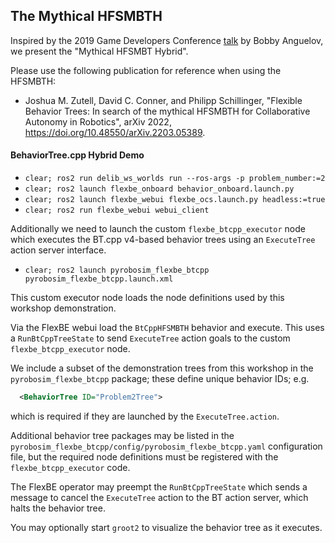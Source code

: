 ## The Mythical HFSMBTH

Inspired by the 2019 Game Developers Conference [talk](https://www.youtube.com/watch?v=Qq_xX1JCreI&t=1159s) by Bobby Anguelov, we present the "Mythical HFSMBT Hybrid".

Please use the following publication for reference when using the HFSMBTH:

  * Joshua M. Zutell, David C. Conner, and Philipp Schillinger, "Flexible Behavior Trees: In search of the mythical    HFSMBTH for Collaborative Autonomy in Robotics", arXiv 2022, https://doi.org/10.48550/arXiv.2203.05389.


#### BehaviorTree.cpp Hybrid Demo

  * `clear; ros2 run delib_ws_worlds run --ros-args -p problem_number:=2`
  * `clear; ros2 launch flexbe_onboard behavior_onboard.launch.py`
  * `clear; ros2 launch flexbe_webui flexbe_ocs.launch.py headless:=true`
  * `clear; ros2 run flexbe_webui webui_client`

Additionally we need to launch the custom `flexbe_btcpp_executor` node which executes the
BT.cpp v4-based behavior trees using an `ExecuteTree` action server interface.
  * `clear; ros2 launch pyrobosim_flexbe_btcpp pyrobosim_flexbe_btcpp.launch.xml`

This custom executor node loads the node definitions used by this workshop demonstration.

Via the FlexBE webui load the `BtCppHFSMBTH` behavior and execute.
    This uses a `RunBtCppTreeState` to send `ExecuteTree` action goals to the custom `flexbe_btcpp_executor` node.

We include a subset of the demonstration trees from this workshop in the `pyrobosim_flexbe_btcpp` package; these define unique behavior IDs; e.g.

```xml
  <BehaviorTree ID="Problem2Tree">
```
which is required if they are launched by the `ExecuteTree.action`.

Additional behavior tree packages may be listed in the `pyrobosim_flexbe_btcpp/config/pyrobosim_flexbe_btcpp.yaml` configuration file, but the required node definitions must be
registered with the `flexbe_btcpp_executor` code.

The FlexBE operator may preempt the `RunBtCppTreeState` which sends a message to cancel the `ExecuteTree` action to the BT action server, which halts the behavior tree.

You may optionally start `groot2` to visualize the behavior tree as it executes.
